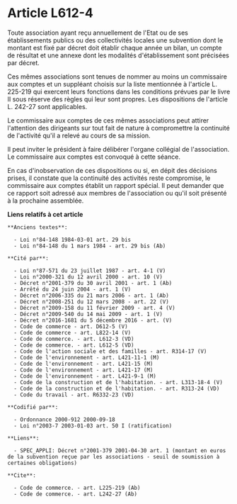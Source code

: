 # Article L612-4

Toute association ayant reçu annuellement de l'Etat ou de ses établissements publics ou des collectivités locales une
subvention dont le montant est fixé par décret doit établir chaque année un bilan, un compte de résultat et une annexe dont
les modalités d'établissement sont précisées par décret.

Ces mêmes associations sont tenues de nommer au moins un commissaire aux comptes et un suppléant choisis sur la liste
mentionnée à l'article L. 225-219 qui exercent leurs fonctions dans les conditions prévues par le livre II sous réserve des
règles qui leur sont propres. Les dispositions de l'article L. 242-27 sont applicables.

Le commissaire aux comptes de ces mêmes associations peut attirer l'attention des dirigeants sur tout fait de nature à
compromettre la continuité de l'activité qu'il a relevé au cours de sa mission.

Il peut inviter le président à faire délibérer l'organe collégial de l'association. Le commissaire aux comptes est convoqué à
cette séance.

En cas d'inobservation de ces dispositions ou si, en dépit des décisions prises, il constate que la continuité des activités
reste compromise, le commissaire aux comptes établit un rapport spécial. Il peut demander que ce rapport soit adressé aux
membres de l'association ou qu'il soit présenté à la prochaine assemblée.

**Liens relatifs à cet article**

	**Anciens textes**:

	  - Loi n°84-148 1984-03-01 art. 29 bis
	  - Loi n°84-148 du 1 mars 1984 - art. 29 bis (Ab)

	**Cité par**:

	  - Loi n°87-571 du 23 juillet 1987 - art. 4-1 (V)
	  - Loi n°2000-321 du 12 avril 2000 - art. 10 (V)
	  - Décret n°2001-379 du 30 avril 2001 - art. 1 (Ab)
	  - Arrêté du 24 juin 2004 - art. 1 (V)
	  - Décret n°2006-335 du 21 mars 2006 - art. 1 (Ab)
	  - Décret n°2008-251 du 12 mars 2008 - art. 22 (V)
	  - Décret n°2009-158 du 11 février 2009 - art. 4 (V)
	  - Décret n°2009-540 du 14 mai 2009 - art. 1 (V)
	  - Décret n°2016-1681 du 5 décembre 2016 - art. (V)
	  - Code de commerce - art. D612-5 (V)
	  - Code de commerce - art. L822-14 (V)
	  - Code de commerce. - art. L612-3 (VD)
	  - Code de commerce. - art. L612-5 (VD)
	  - Code de l'action sociale et des familles - art. R314-17 (V)
	  - Code de l'environnement - art. L421-11-1 (M)
	  - Code de l'environnement - art. L421-15 (M)
	  - Code de l'environnement - art. L421-17 (M)
	  - Code de l'environnement - art. L421-9-1 (M)
	  - Code de la construction et de l'habitation. - art. L313-18-4 (V)
	  - Code de la construction et de l'habitation. - art. R313-24 (VD)
	  - Code du travail - art. R6332-23 (VD)

	**Codifié par**:

	  - Ordonnance 2000-912 2000-09-18
	  - Loi n°2003-7 2003-01-03 art. 50 I (ratification)

	**Liens**:

	  - SPEC_APPLI: Décret n°2001-379 2001-04-30 art. 1 (montant en euros de la subvention reçue par les associations - seuil de soumission à certaines obligations)

	**Cite**:

	  - Code de commerce. - art. L225-219 (Ab)
	  - Code de commerce. - art. L242-27 (Ab)
